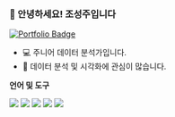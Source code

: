 ### 👋 안녕하세요! 조성주입니다
[![Portfolio Badge](https://img.shields.io/badge/Portfolio-ffffff?style=flat-square&logo=Notion&logoColor=black&link=https://www.notion.so/Geon-Lee-0a2ead807ec24791b5f75a5d0974fca8)](https://www.notion.so/76c835c4bfb244679333e4a300c46805)


* 💻 주니어 데이터 분석가입니다.
* 🎨 데이터 분석 및 시각화에 관심이 많습니다.

**언어 및 도구**  

<img src="https://img.shields.io/badge/Python-3776AB?style=flat&logo=Python&logoColor=white"> <img src="https://img.shields.io/badge/Oracle-F80000?style=flat&logo=Oracle&logoColor=white">  <img src="https://img.shields.io/badge/Tableau-E97627?style=flat&logo=Tableau&logoColor=white"> <img src="https://img.shields.io/badge/Qgis-589632?style=flat&logo=Qgis&logoColor=white"> <img src="https://img.shields.io/badge/GitHub-181717?style=flat&logo=GitHub&logoColor=white"> 
